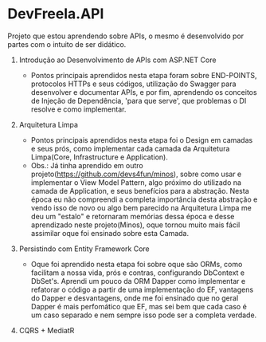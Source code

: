 # DevFreela.API
Projeto que estou aprendendo sobre APIs, o mesmo é desenvolvido por partes com o intuito de ser didático.

1. Introdução ao Desenvolvimento de APIs com ASP.NET Core
	- Pontos principais aprendidos nesta etapa foram sobre END-POINTS, protocolos HTTPs e seus códigos, utilização do Swagger para desenvolver e documentar APIs, e 
  	por fim, aprendendo os conceitos de Injeção de Dependência, 'para que serve', que problemas o DI resolve e como implementar.

2. Arquitetura Limpa
  	- Pontos principais aprendidos nesta etapa foi o Design em camadas e seus prós, como implementar cada camada da Arquitetura Limpa(Core, Infrastructure e Application).
	- Obs.: Já tinha aprendido em outro projeto(https://github.com/devs4fun/minos), sobre como usar e implementar o View Model Pattern, 
	algo próximo do utilizado na camada de Application, e seus benefícios para a abstração. Nesta época eu não compreendi a completa importância desta abstração e
	vendo isso de novo ou algo bem parecido na Arquitetura Limpa me deu um "estalo" e retornaram memórias dessa época e desse aprendizado neste projeto(Minos), oque
	tornou muito mais fácil assimilar oque foi ensinado sobre esta Camada.

3. Persistindo com Entity Framework Core
	- Oque foi aprendido nesta etapa foi sobre oque são ORMs, como facilitam a nossa vida, prós e contras, configurando DbContext e DbSet's. Aprendi um pouco da ORM Dapper como 	implementar e refatorar o código a partir de uma implementação do EF, vantagens do Dapper e desvantagens, onde me foi ensinado que no geral Dapper é mais perfomático 	que 	EF, mas sei bem que cada caso é um caso separado e nem sempre isso pode ser a completa verdade.

4. CQRS + MediatR
	
